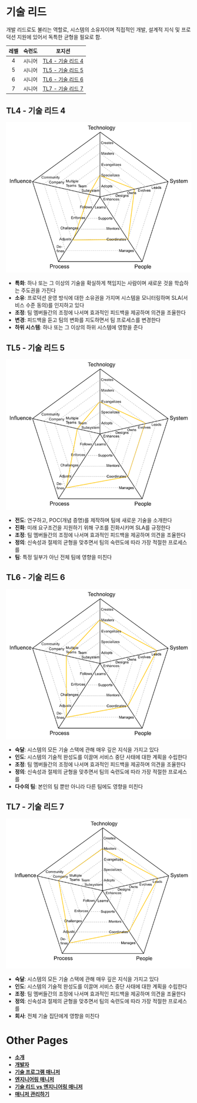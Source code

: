 # 기술 리드

개발 리드로도 불리는 역할로, 시스템의 소유자이며 직접적인 개발, 설계적 지식 및 프로덕션 지원에 있어서 독특한 균형을 필요로 함.

| 레벨 | 숙련도 | 포지션 |
| :---: | :---: | :---: |
| 4 | 시니어 | [TL4 - 기술 리드 4](#tl4---tech-lead-4) |
| 5 | 시니어 | [TL5 - 기술 리드 5](#tl5---tech-lead-5) |
| 6 | 시니어 | [TL6 - 기술 리드 6](#tl6---tech-lead-6) |
| 7 | 시니어 | [TL7 - 기술 리드 7](#tl7---tech-lead-7) |


## TL4 - 기술 리드 4

![기술 리드 4](../charts/techlead-4.png)

* **특화**: 하나 또는 그 이상의 기술을 확실하게 책임지는 사람이며 새로운 것을 학습하는 주도권을 가진다
* **소유**: 프로덕션 운영 방식에 대한 소유권을 가지며 시스템을 모니터링하며 SLA(서비스 수준 동의)를 인지하고 있다
* **조정**: 팀 멤버들간의 조정에 나서며 효과적인 피드백을 제공하며 의견을 조율한다
* **변경**: 피드백을 듣고 팀의 변화를 지도하면서 팀 프로세스를 변경한다
* **하위 시스템**: 하나 또는 그 이상의 하위 시스템에 영향을 준다

## TL5 - 기술 리드 5

![기술 리드 5](../charts/techlead-5.png)

* **전도**: 연구하고, POC(개념 증명)를 제작하며 팀에 새로운 기술을 소개한다
* **진화**: 미래 요구조건을 지원하기 위해 구조를 진화시키며 SLA를 규정한다
* **조정**: 팀 멤버들간의 조정에 나서며 효과적인 피드백을 제공하며 의견을 조율한다
* **정의**: 신속성과 절제의 균형을 맞추면서 팀의 숙련도에 따라 가장 적절한 프로세스를 
* **팀**: 특정 일부가 아닌 전체 팀에 영향을 미친다

## TL6 - 기술 리드 6

![기술 리드 6](../charts/techlead-6.png)

* **숙달**: 시스템의 모든 기술 스택에 관해 매우 깊은 지식을 가지고 있다
* **인도**: 시스템의 기술적 완성도를 이끌며 서비스 중단 사태에 대한 계획을 수립한다
* **조정**: 팀 멤버들간의 조정에 나서며 효과적인 피드백을 제공하며 의견을 조율한다
* **정의**: 신속성과 절제의 균형을 맞추면서 팀의 숙련도에 따라 가장 적절한 프로세스를 
* **다수의 팀**: 본인의 팀 뿐만 아니라 다른 팀에도 영향을 미친다

## TL7 - 기술 리드 7

![기술 리드 7](../charts/techlead-7.png)

* **숙달**: 시스템의 모든 기술 스택에 관해 매우 깊은 지식을 가지고 있다
* **인도**: 시스템의 기술적 완성도를 이끌며 서비스 중단 사태에 대한 계획을 수립한다
* **조정**: 팀 멤버들간의 조정에 나서며 효과적인 피드백을 제공하며 의견을 조율한다
* **정의**: 신속성과 절제의 균형을 맞추면서 팀의 숙련도에 따라 가장 적절한 프로세스를 
* **회사**: 전체 기술 집단에게 영향을 미친다

# Other Pages

* [**소개**](README.md)
* [**개발자**](Developer.md)
* [**기술 프로그램 매니저**](TechnicalProgramManager.md)
* [**엔지니어링 매니저**](EngineeringManager.md)
* [**기술 리드 vs 엔지니어링 매니저**](TechLead-EngineeringManager.md)
* [**매니저 관리하기**](Managing-Managers.md)
